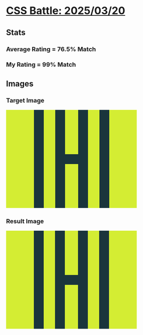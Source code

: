 # [CSS Battle: 2025/03/20](https://cssbattle.dev/play/ubOrr0FCs33oAD3XWXqJ)

## Stats

### Average Rating = 76.5% Match

### My Rating = 99% Match

## Images

### Target Image

![](./images/target.png)

### Result Image

![](./images/result.png)
